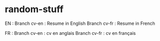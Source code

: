 random-stuff
============
EN :
Branch cv-en : Resume in English
Branch cv-fr : Resume in French

FR :
Branch cv-en : cv en anglais
Branch cv-fr : cv en français

